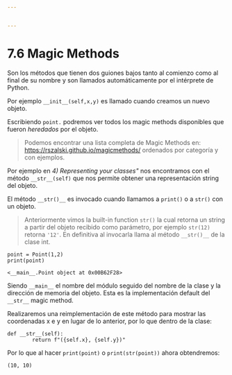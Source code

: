 ```yaml
---


---
```


<h1 id="magic-methods">7.6 Magic Methods</h1>
<p>Son los métodos que tienen dos guiones bajos tanto al comienzo como al final de su nombre y son llamados automáticamente por el intérprete de Python.</p>
<p>Por ejemplo <code>__init__(self,x,y)</code> es llamado cuando creamos un nuevo objeto.</p>
<p>Escribiendo <code>point.</code> podremos ver todos los magic methods disponibles que fueron <em>heredados</em> por el objeto.</p>
<blockquote>
<p>Podemos encontrar una lista completa de Magic Methods en:<br>
<a href="https://rszalski.github.io/magicmethods/">https://rszalski.github.io/magicmethods/</a> ordenados por categoría y con ejemplos.</p>
</blockquote>
<p>Por ejemplo en <em>4) Representing your classes"</em> nos encontramos con el método <code>__str__(self)</code> que nos permite obtener una representación string del objeto.</p>
<p>El método <code>__str()__</code> es invocado cuando llamamos a <code>print()</code> o a <code>str()</code> con un objeto.</p>
<blockquote>
<p>Anteriormente vimos la built-in function <code>str()</code> la cual retorna un string a partir del objeto recibido como parámetro, por ejemplo <code>str(12)</code> retorna <code>'12'</code>. En definitiva al invocarla llama al método <code>__str()__</code> de la clase int.</p>
</blockquote>
<pre class=" language-python"><code class="prism  language-python">point <span class="token operator">=</span> Point<span class="token punctuation">(</span><span class="token number">1</span><span class="token punctuation">,</span><span class="token number">2</span><span class="token punctuation">)</span>
<span class="token keyword">print</span><span class="token punctuation">(</span>point<span class="token punctuation">)</span>
</code></pre>
<pre><code>&lt;__main__.Point object at 0x00B62F28&gt;
</code></pre>
<p>Siendo <code>__main__</code> el nombre del módulo seguido del nombre de la clase y la dirección de memoria del objeto. Esta es la implementación default del <code>__str__</code> magic method.</p>
<p>Realizaremos una reimplementación de este método para mostrar las coordenadas x e y en lugar de lo anterior, por lo que dentro de la clase:</p>
<pre class=" language-python"><code class="prism  language-python"><span class="token keyword">def</span> <span class="token function">__str__</span><span class="token punctuation">(</span>self<span class="token punctuation">)</span><span class="token punctuation">:</span>
        <span class="token keyword">return</span> f<span class="token string">"({self.x}, {self.y})"</span>
</code></pre>
<p>Por lo que al hacer <code>print(point)</code> o <code>print(str(point))</code> ahora obtendremos:</p>
<pre><code>(10, 10)
</code></pre>

